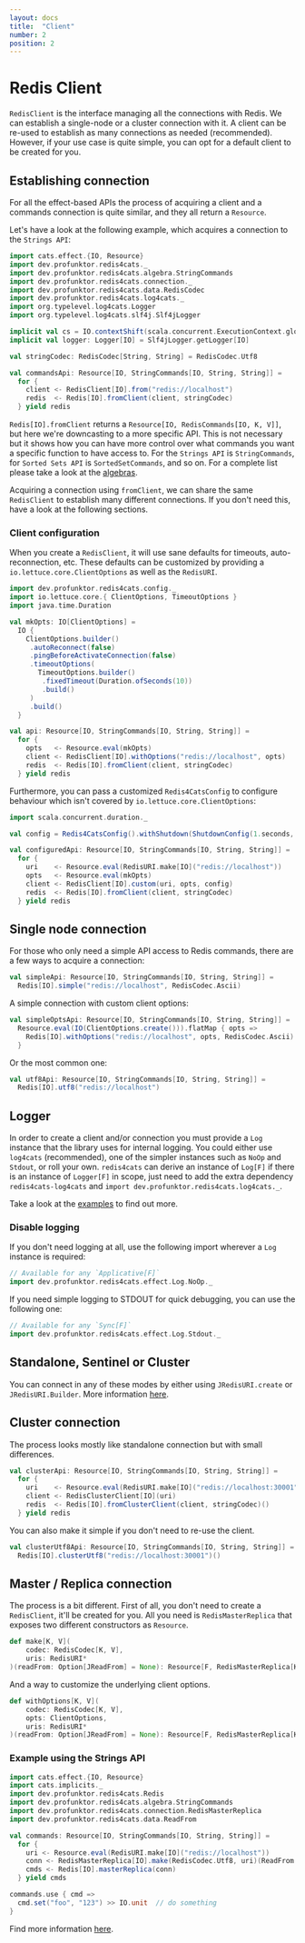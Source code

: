 ```yaml
---
layout: docs
title:  "Client"
number: 2
position: 2
---
```


# Redis Client

`RedisClient` is the interface managing all the connections with Redis. We can establish a single-node or a cluster connection with it. A client can be re-used to establish as many connections as needed (recommended). However, if your use case is quite simple, you can opt for a default client to be created for you.

## Establishing connection

For all the effect-based APIs the process of acquiring a client and a commands connection is quite similar, and they all return a `Resource`.

Let's have a look at the following example, which acquires a connection to the `Strings API`:

```scala mdoc:silent
import cats.effect.{IO, Resource}
import dev.profunktor.redis4cats._
import dev.profunktor.redis4cats.algebra.StringCommands
import dev.profunktor.redis4cats.connection._
import dev.profunktor.redis4cats.data.RedisCodec
import dev.profunktor.redis4cats.log4cats._
import org.typelevel.log4cats.Logger
import org.typelevel.log4cats.slf4j.Slf4jLogger

implicit val cs = IO.contextShift(scala.concurrent.ExecutionContext.global)
implicit val logger: Logger[IO] = Slf4jLogger.getLogger[IO]

val stringCodec: RedisCodec[String, String] = RedisCodec.Utf8

val commandsApi: Resource[IO, StringCommands[IO, String, String]] =
  for {
    client <- RedisClient[IO].from("redis://localhost")
    redis  <- Redis[IO].fromClient(client, stringCodec)
  } yield redis
```

`Redis[IO].fromClient` returns a `Resource[IO, RedisCommands[IO, K, V]]`, but here we're downcasting to a more specific API. This is not necessary but it shows how you can have more control over what commands you want a specific function to have access to. For the `Strings API` is `StringCommands`, for `Sorted Sets API` is `SortedSetCommands`, and so on. For a complete list please take a look at the [algebras](https://github.com/profunktor/redis4cats/tree/master/modules/effects/src/main/scala/dev/profunktor/redis4cats/algebra).

Acquiring a connection using `fromClient`, we can share the same `RedisClient` to establish many different connections. If you don't need this, have a look at the following sections.

### Client configuration

When you create a `RedisClient`, it will use sane defaults for timeouts, auto-reconnection, etc. These defaults can be customized by providing a `io.lettuce.core.ClientOptions` as well as the `RedisURI`.

```scala mdoc:silent
import dev.profunktor.redis4cats.config._
import io.lettuce.core.{ ClientOptions, TimeoutOptions }
import java.time.Duration

val mkOpts: IO[ClientOptions] =
  IO {
    ClientOptions.builder()
     .autoReconnect(false)
     .pingBeforeActivateConnection(false)
     .timeoutOptions(
       TimeoutOptions.builder()
        .fixedTimeout(Duration.ofSeconds(10))
        .build()
     )
     .build()
  }

val api: Resource[IO, StringCommands[IO, String, String]] =
  for {
    opts   <- Resource.eval(mkOpts)
    client <- RedisClient[IO].withOptions("redis://localhost", opts)
    redis  <- Redis[IO].fromClient(client, stringCodec)
  } yield redis
```

Furthermore, you can pass a customized `Redis4CatsConfig` to configure behaviour which isn't covered by `io.lettuce.core.ClientOptions`:

```scala mdoc:silent
import scala.concurrent.duration._

val config = Redis4CatsConfig().withShutdown(ShutdownConfig(1.seconds, 5.seconds))

val configuredApi: Resource[IO, StringCommands[IO, String, String]] =
  for {
    uri    <- Resource.eval(RedisURI.make[IO]("redis://localhost"))
    opts   <- Resource.eval(mkOpts)
    client <- RedisClient[IO].custom(uri, opts, config)
    redis  <- Redis[IO].fromClient(client, stringCodec)
  } yield redis
```

## Single node connection

For those who only need a simple API access to Redis commands, there are a few ways to acquire a connection:

```scala mdoc:silent
val simpleApi: Resource[IO, StringCommands[IO, String, String]] =
  Redis[IO].simple("redis://localhost", RedisCodec.Ascii)
```

A simple connection with custom client options:

```scala mdoc:silent
val simpleOptsApi: Resource[IO, StringCommands[IO, String, String]] =
  Resource.eval(IO(ClientOptions.create())).flatMap { opts =>
    Redis[IO].withOptions("redis://localhost", opts, RedisCodec.Ascii)
  }
```

Or the most common one:

```scala mdoc:silent
val utf8Api: Resource[IO, StringCommands[IO, String, String]] =
  Redis[IO].utf8("redis://localhost")
```

## Logger

In order to create a client and/or connection you must provide a `Log` instance that the library uses for internal logging. You could either use `log4cats` (recommended), one of the simpler instances such as `NoOp` and `Stdout`, or roll your own. `redis4cats` can derive an instance of `Log[F]` if there is an instance of `Logger[F]` in scope, just need to add the extra dependency `redis4cats-log4cats` and `import dev.profunktor.redis4cats.log4cats._`.

Take a look at the [examples](https://github.com/profunktor/redis4cats/blob/master/modules/examples/src/main/scala/dev/profunktor/redis4cats/LoggerIOApp.scala) to find out more.

### Disable logging

If you don't need logging at all, use the following import wherever a `Log` instance is required:

```scala
// Available for any `Applicative[F]`
import dev.profunktor.redis4cats.effect.Log.NoOp._
```

If you need simple logging to STDOUT for quick debugging, you can use the following one:

```scala
// Available for any `Sync[F]`
import dev.profunktor.redis4cats.effect.Log.Stdout._
```

## Standalone, Sentinel or Cluster

You can connect in any of these modes by either using `JRedisURI.create` or `JRedisURI.Builder`. More information
[here](https://github.com/lettuce-io/lettuce-core/wiki/Redis-URI-and-connection-details).

## Cluster connection

The process looks mostly like standalone connection but with small differences.

```scala mdoc:silent
val clusterApi: Resource[IO, StringCommands[IO, String, String]] =
  for {
    uri    <- Resource.eval(RedisURI.make[IO]("redis://localhost:30001"))
    client <- RedisClusterClient[IO](uri)
    redis  <- Redis[IO].fromClusterClient(client, stringCodec)()
  } yield redis
```

You can also make it simple if you don't need to re-use the client.

```scala mdoc:silent
val clusterUtf8Api: Resource[IO, StringCommands[IO, String, String]] =
  Redis[IO].clusterUtf8("redis://localhost:30001")()
```

## Master / Replica connection

The process is a bit different. First of all, you don't need to create a `RedisClient`, it'll be created for you. All you need is `RedisMasterReplica` that exposes two different constructors as `Resource`.

```scala
def make[K, V](
    codec: RedisCodec[K, V],
    uris: RedisURI*
)(readFrom: Option[JReadFrom] = None): Resource[F, RedisMasterReplica[K, V]]
```

And a way to customize the underlying client options.

```scala
def withOptions[K, V](
    codec: RedisCodec[K, V],
    opts: ClientOptions,
    uris: RedisURI*
)(readFrom: Option[JReadFrom] = None): Resource[F, RedisMasterReplica[K, V]]
```

### Example using the Strings API

```scala mdoc:silent
import cats.effect.{IO, Resource}
import cats.implicits._
import dev.profunktor.redis4cats.Redis
import dev.profunktor.redis4cats.algebra.StringCommands
import dev.profunktor.redis4cats.connection.RedisMasterReplica
import dev.profunktor.redis4cats.data.ReadFrom

val commands: Resource[IO, StringCommands[IO, String, String]] =
  for {
    uri <- Resource.eval(RedisURI.make[IO]("redis://localhost"))
    conn <- RedisMasterReplica[IO].make(RedisCodec.Utf8, uri)(ReadFrom.UpstreamPreferred.some)
    cmds <- Redis[IO].masterReplica(conn)
  } yield cmds

commands.use { cmd =>
  cmd.set("foo", "123") >> IO.unit  // do something
}
```

Find more information [here](https://github.com/lettuce-io/lettuce-core/wiki/Master-Replica#examples).
